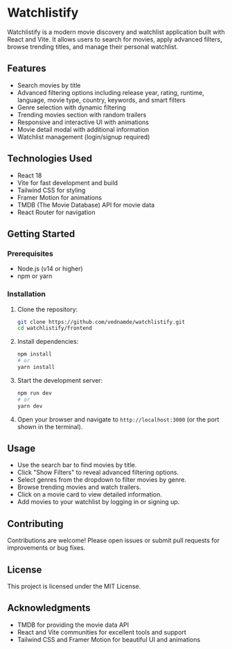 # Watchlistify

Watchlistify is a modern movie discovery and watchlist application built with React and Vite. It allows users to search for movies, apply advanced filters, browse trending titles, and manage their personal watchlist.

## Features

- Search movies by title
- Advanced filtering options including release year, rating, runtime, language, movie type, country, keywords, and smart filters
- Genre selection with dynamic filtering
- Trending movies section with random trailers
- Responsive and interactive UI with animations
- Movie detail modal with additional information
- Watchlist management (login/signup required)

## Technologies Used

- React 18
- Vite for fast development and build
- Tailwind CSS for styling
- Framer Motion for animations
- TMDB (The Movie Database) API for movie data
- React Router for navigation

## Getting Started

### Prerequisites

- Node.js (v14 or higher)
- npm or yarn

### Installation

1. Clone the repository:

   ```bash
   git clone https://github.com/vednamde/watchlistify.git
   cd watchlistify/frontend
   ```

2. Install dependencies:

   ```bash
   npm install
   # or
   yarn install
   ```

3. Start the development server:

   ```bash
   npm run dev
   # or
   yarn dev
   ```

4. Open your browser and navigate to `http://localhost:3000` (or the port shown in the terminal).

## Usage

- Use the search bar to find movies by title.
- Click "Show Filters" to reveal advanced filtering options.
- Select genres from the dropdown to filter movies by genre.
- Browse trending movies and watch trailers.
- Click on a movie card to view detailed information.
- Add movies to your watchlist by logging in or signing up.

## Contributing

Contributions are welcome! Please open issues or submit pull requests for improvements or bug fixes.

## License

This project is licensed under the MIT License.

## Acknowledgments

- TMDB for providing the movie data API
- React and Vite communities for excellent tools and support
- Tailwind CSS and Framer Motion for beautiful UI and animations
